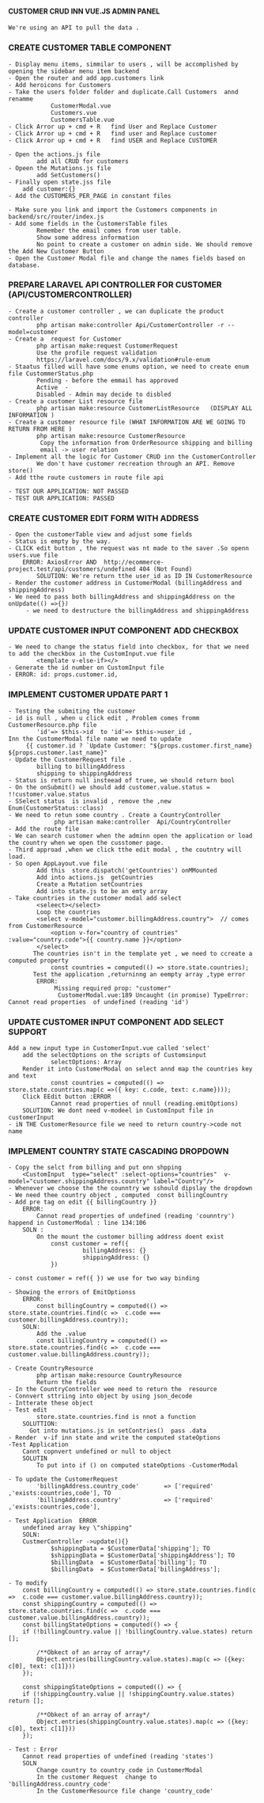 #### CUSTOMER CRUD INN VUE.JS ADMIN PANEL
    We're using an API to pull the data .
### CREATE CUSTOMER TABLE COMPONENT 
    - Display menu items, simmilar to users , will be accomplished by opening the sidebar menu item backend
    - Open the router and add app.customers link
    - Add heroicons for Customers 
    - Take the users folder folder and duplicate.Call Customers  annd renamme
                CustomerModal.vue
                Customers.vue
                CustomersTable.vue
    - Click Arror up + cmd + R   find User and Replace Customer
    - Click Arror up + cmd + R   find user and Replace customer
    - Click Arror up + cmd + R   find USER and Replace CUSTOMER

    - Open the actions.js file 
            add all CRUD for customers
    - Opeen the Mutations.js file 
            add SetCustomers()
    - Finally open state.jss file
        add customer:{}
    - Add the CUSTOMERS_PER_PAGE in constant files

    - Make sure you link and import the Customers components in backend/src/router/index.js
    - Add some fields in the CustomersTable files
            Remember the email comes from user table.
            Show some address information
            No point to create a customer on admin side. We should remove the Add New Customer Button
    - Open the Customer Modal file and change the names fields based on database.

### PREPARE LARAVEL API CONTROLLER  FOR CUSTOMER (API/CUSTOMERCONTROLLER)
    - Create a customer controller , we can duplicate the product controller
            php artisan make:controller Api/CustomerController -r --model=customer  
    - Create a  request for Customer
            php artisan make:request CustomerRequest   
            Use the profile request validation 
            https://laravel.com/docs/9.x/validation#rule-enum
    - Staatus filled will have some enums option, we need to create enum file CustommerStatus.php
            Pending - before the emmail has approved
            Active  - 
            Disabled - Admin may decide to disbled
    - Create a customer List resource file
            php artisan make:resource CustomerListResource   (DISPLAY ALL INFORMATION )
    - Create a customer resource file (WHAT INFORMATION ARE WE GOING TO RETURN FROM HERE )
            php artisan make:resource CustomerResource  
             Copy the information from OrderResource shipping and billing
             email -> user relation
    - Implement all the logic for Customer CRUD inn the CustomerController
            We don't have customer recreation through an API. Remove store()
    - Add tthe route customers in route file api

    - TEST OUR APPLICATION: NOT PASSED
    - TEST OUR APPLICATION: PASSED


###  CREATE CUSTOMER EDIT FORM WITH ADDRESS
    - Open the customerTable view and adjust some fields
    - Status is empty by the way.
    - CLICK edit button , the request was nt made to the saver .So openn users.vue file
        ERROR: AxiosError AND  http://ecommerce-project.test/api/customers/undefined 404 (Not Found)
            SOLUTION: We're return tthe user_id as ID IN CustomerResource
    - Render the customer address in CustomerModal (billingAddress and shippingAddress)
    - We need to pass both billingAddress and shippingAddress on the onUpdate(() =>{})
         - we need to destructure the billingAddress and shippingAddress

### UPDATE CUSTOMER INPUT COMPONENT ADD CHECKBOX
    - We need to change the status field into checkbox, for that we need to add the checkbox in the CustomInput.vue file
            <template v-else-if></>
    - Generate the id number on CustomInput file
    - ERROR: id: props.customer.id,

### IMPLEMENT CUSTOMER UPDATE PART 1
    - Testing the submiting the customer
    - id is null , when u click edit , Problem comes fromm CustomerResource.php file
            'id'=> $this->id  to 'id'=> $this->user_id ,
    Inn the CustomerModal file name we need to update 
         {{ customer.id ? `Update Customer: "${props.customer.first_name} ${props.customer.last_name}"
    - Update the CustomerRequest file .
            billing to billingAddress
            shipping to shippingAddress
    - Status is return null insteead of truee, we should return bool
    - On the onSubmit() we should add customer.value.status = !!customer.value.status
    - SSelect status  is invalid , remove the ,new Enum(CustomerStatus::class)
    - We need to retun some country . Create a CountryController
                 php artisan make:controller  Api/CountryController
    - Add the route file
    - We can search customer when the adminn open the application or load the country when we open the cusstomer page.
    - Third approad ,when we click tthe edit modal , the coutntry will load.
    - So open AppLayout.vue file
            Add this  store.dispatch('getCountries') onMMounted
            Add into actions.js  getCountries
            Create a Mutation setCountries
            Add into state.js to be an emty array
    - Take countries in the customer modal add select 
            <seleect></select>
            Loop the countries
            <select v-model="customer.billingAddress.country">  // comes from CustomerResource
                <option v-for="country of countries" :value="country.code">{{ country.name }}</option>
            </select>
           The countries isn't in the template yet , we need to ccreate a computed property
                const countries = computed(() => store.state.countries);
           Test the application ,returninng an eempty array ,type error
            ERROR:
                 Missing required prop: "customer" 
                  CustomerModal.vue:189 Uncaught (in promise) TypeError: Cannot read properties  of undefined (reading 'id') 

### UPDATE CUSTOMER INPUT COMPONENT ADD SELECT SUPPORT
    Add a new input type in CustomerInput.vue called 'select'
        add the selectOptions on the scripts of Customsinput
                selectOptions: Array
        Render it into CustomerModal on select annd map the countries key and text 
                const countries = computed(() => store.state.countries.map(c =>({ key: c.code, text: c.name})));
        Click EEdit button :ERROR
                Cannot read properties of nnull (reading.emitOptions)
        SOLUTION: We dont need v-modeel in CustomInput file in customerInput
    - iN THE CustomerResource file we need to return country->code not name

### IMPLEMENT COUNTRY STATE CASCADING DROPDOWN
    - Copy the selct from billing and put onn shpping
        <CustomInput  type="select" :select-options="countries"  v-model="customer.shippingAddress.country" label="Country"/>
    - Whenever we choose the the counntry we sshould dipslay the dropdown 
    - We need thee country object , computed  const billingCountry
    - Add pre tag on edit {{ billingCountry }}
        ERROR: 
            Cannot read properties of undefined (reading 'counntry') happend in CustomerModal : line 134:106
        SOLN :
            On the mount the customer billing address doent exist
                const customer = ref({
                         billingAddress: {}
                         shippingAddress: {}
                })

    - const customer = ref({ }) we use for two way binding

    - Showing the errors of EmitOptionss
        ERROR:
            const billingCountry = computed(() => store.state.countries.find(c =>  c.code === customer.billingAddress.country));
        SOLN:
            Add the .value
            const billingCountry = computed(() => store.state.countries.find(c =>  c.code === customer.value.billingAddress.country));

    - Create CountryResource
            php artisan make:resource CountryResource      
            Return the fields
    - In the CountryController wee need to return the  resource
    - Connvert sttriing into object by using json_decode
    - Intterate these object
    - Test edit 
            store.state.countries.find is nnot a function
        SOLUTTION:
          Got into mutations.js in setContries()  pass .data
    - Render  v-if inn state and write the computed stateOptions
    -Test Application 
        Cannt copnvert undefined or null to object
        SOLUTIN
            To put into if () on computed stateOptions -CustomerModal

    - To update the CustomerRequest
            'billingAddress.country_code'       => ['required' ,'exists:countries,code'], TO
            'billingAddress.country'            => ['required' ,'exists:countries,code'],

    - Test Application  ERROR
        undefined array key \"shipping"
        SOLN:
        CustmerController ->update(){}
                $shippingData = $CustomerData['shipping']; TO
                $shippingData = $CustomerData['shippingAddress']; TO
                $billingData  = $CustomerData['billing']; TO
                $billingData  = $CustomerData['billingAddress'];

    - To modify 
        const billingCountry = computed(() => store.state.countries.find(c =>  c.code === customer.value.billingAddress.country));
        const shippingCountry = computed(() => store.state.countries.find(c =>  c.code === customer.value.billingAddress.country));
        const billingStateOptions = computed(() => {
        if (!billingCountry.value || !billingCountry.value.states) return [];
        
            /**Obkect of an array of array*/
            Object.entries(billingCountry.value.states).map(c => ({key: c[0], text: c[1]}))
        });
        
        const shippingStateOptions = computed(() => {
        if (!shippingCountry.value || !shippingCountry.value.states) return [];
        
            /**Obkect of an array of array*/
            Object.entries(shippingCountry.value.states).map(c => ({key: c[0], text: c[1]}))
        });

    - Test : Error
        Cannot read properties of undefined (reading 'states')
        SOLN
            Change country to country_code in CustomerModal
            In the customer Request  change to  'billingAddress.country_code'  
            In the CustomerResource file change 'country_code' 

    
        






    
    
    

    
     
        
